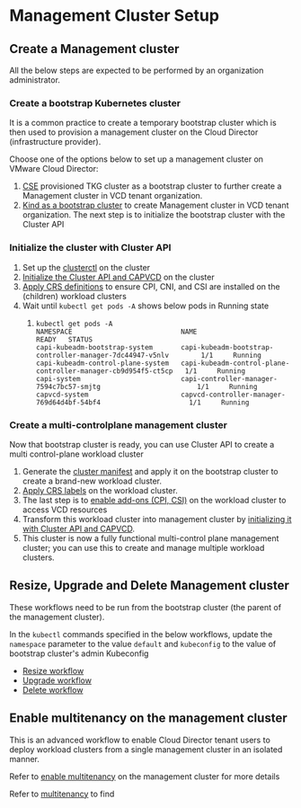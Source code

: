 # Management Cluster Setup

## Create a Management cluster

All the below steps are expected to be performed by an organization administrator.

### Create a bootstrap Kubernetes cluster

It is a common practice to create a temporary bootstrap cluster which is then used to provision a
management cluster on the Cloud Director (infrastructure provider).

Choose one of the options below to set up a management cluster on VMware Cloud Director:

1. [CSE](https://github.com/vmware/container-service-extension) provisioned TKG cluster as a bootstrap cluster to
   further create a Management cluster in VCD tenant organization.
2. [Kind as a bootstrap cluster](https://cluster-api.sigs.k8s.io/user/quick-start.html#install-andor-configure-a-kubernetes-cluster)
   to create Management cluster in VCD tenant organization.
The next step is to initialize the bootstrap cluster with the Cluster API   

<a name="management_cluster_init"></a>
### Initialize the cluster with Cluster API
1. Set up the [clusterctl](CLUSTERCTL.md#clusterctl_set_up) on the cluster
2. [Initialize the Cluster API and CAPVCD](CLUSTERCTL.md#init_management_cluster) on the cluster
3. [Apply CRS definitions](CRS.md#apply_crs) to ensure CPI, CNI, and CSI are installed on the (children) workload clusters
4. Wait until `kubectl get pods -A` shows below pods in Running state
    1. ```shell
       kubectl get pods -A
       NAMESPACE                           NAME                                                            READY   STATUS
       capi-kubeadm-bootstrap-system       capi-kubeadm-bootstrap-controller-manager-7dc44947-v5nlv        1/1     Running
       capi-kubeadm-control-plane-system   capi-kubeadm-control-plane-controller-manager-cb9d954f5-ct5cp   1/1     Running
       capi-system                         capi-controller-manager-7594c7bc57-smjtg                        1/1     Running
       capvcd-system                       capvcd-controller-manager-769d64d4bf-54bf4                      1/1     Running
       ```  

### Create a multi-controlplane management cluster
Now that bootstrap cluster is ready, you can use Cluster API to create a multi control-plane workload cluster

1. Generate the [cluster manifest](CLUSTERCTL.md#generate_cluster_manifest) and apply it on the bootstrap cluster to create a brand-new workload cluster. 
2. [Apply CRS labels](CRS.md#apply_crs_labels) on the workload cluster.
3. The last step is to [enable add-ons (CPI, CSI)](CRS.md#enable_add_ons) on the workload cluster to access VCD resources
4. Transform this workload cluster into management cluster by [initializing it with Cluster API and CAPVCD](#management_cluster_init).
5. This cluster is now a fully functional multi-control plane management cluster; you can use this to create and manage 
   multiple workload clusters.
   
## Resize, Upgrade and Delete Management cluster
These workflows need to be run from the bootstrap cluster (the parent of the management cluster).

In the `kubectl` commands specified in the below workflows, update the `namespace` parameter to the value `default`
and `kubeconfig` to the value of bootstrap cluster's admin Kubeconfig
* [Resize workflow](WORKLOAD_CLUSTER.md#resize_workload_cluster)
* [Upgrade workflow](WORKLOAD_CLUSTER.md#upgrade_workload_cluster)
* [Delete workflow](WORKLOAD_CLUSTER.md#delete_workload_cluster)

<a name="tenant_user_management"></a>
## Enable multitenancy on the management cluster

This is an advanced workflow to enable Cloud Director tenant users to deploy workload clusters from a single management 
cluster in an isolated manner.

Refer to [enable multitenancy](MULTITENANCY.md) on the management cluster for more details

Refer to [multitenancy](MULTITENANCY.md) to find 


